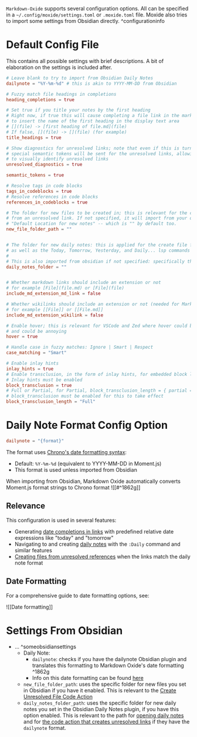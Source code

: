 `Markdown-Oxide` supports several configuration options. All can be specified in a `~/.config/moxide/settings.toml` or `.moxide.toml` file. Moxide also tries to import some settings from Obsidian directly. ^configurationinfo

# Default Config File

This contains all possible settings with brief descriptions. A bit of elaboration on the settings is included after.

```toml
# Leave blank to try to import from Obsidian Daily Notes
dailynote = "%Y-%m-%d" # this is akin to YYYY-MM-DD from Obsidian

# Fuzzy match file headings in completions
heading_completions = true

# Set true if you title your notes by the first heading
# Right now, if true this will cause completing a file link in the markdown style
# to insert the name of the first heading in the display text area
# [](file) -> [first heading of file.md](file)
# If false, [](file) -> [](file) (for example)
title_headings = true

# Show diagnostics for unresolved links; note that even if this is turned off,
# special semantic tokens will be sent for the unresolved links, allowing you
# to visually identify unresolved links
unresolved_diagnostics = true

semantic_tokens = true

# Resolve tags in code blocks
tags_in_codeblocks = true
# Resolve references in code blocks
references_in_codeblocks = true

# The folder for new files to be created in; this is relevant for the code action that creates
# from an unresolved link. If not specified, it will import from your obsidian config option titled
# "Default Location for new notes" -- which is "" by default too.
new_file_folder_path = ""


# The folder for new daily notes: this is applied for the create file for unresolved link code action
# as well as the Today, Tomorrow, Yesterday, and Daily... lsp commands
#
# This is also imported from obsidian if not specified: specifically the option titled "New file location"
daily_notes_folder = ""


# Whether markdown links should include an extension or not
# for example [File](file.md) or [File](file)
include_md_extension_md_link = false

# Whether wikilinks should include an extension or not (needed for Markor compatibility)
# for example [[File]] or [[File.md]]
include_md_extension_wikilink = false

# Enable hover; this is relevant for VSCode and Zed where hover could be triggered on mouse hover
# and could be annoying
hover = true

# Handle case in fuzzy matches: Ignore | Smart | Respect
case_matching = "Smart"

# Enable inlay hints
inlay_hints = true
# Enable transclusion, in the form of inlay hints, for embedded block links: ![[link]]
# Inlay hints must be enabled
block_transclusion = true
# Full or Partial, for Partial, block_transclusion_length = { partial = 10 }
# block_transclusion must be enabled for this to take effect
block_transclusion_length = "Full"
```

# Daily Note Format Config Option

```toml
dailynote = "{format}"
```

The format uses [Chrono's date formatting syntax](https://docs.rs/chrono/latest/chrono/format/strftime/index.html):

- Default: `%Y-%m-%d` (equivalent to YYYY-MM-DD in Moment.js)
- This format is used unless imported from Obsidian

When importing from Obsidian, Markdown Oxide automatically converts Moment.js format strings to Chrono format ![[#^1862g]]

## Relevance

This configuration is used in several features:

- Generating [date completions in links](</Users/markayers/source/x3c3/markdown-oxide/docs/Markdown Oxide Docs/Daily Notes.md#Using Relative Names in Links>) with predefined relative date expressions like "today" and "tomorrow"
- Navigating to and creating [daily notes](</Users/markayers/source/x3c3/markdown-oxide/docs/Markdown Oxide Docs/Daily Notes.md#Navigating to Daily Notes>) with the `:Daily` command and similar features
- [Creating files from unresolved references](</Users/markayers/source/x3c3/markdown-oxide/docs/Markdown Oxide Docs/v0/References/v0 Features Reference.md#Code Actions>) when the links match the daily note format

## Date Formatting

For a comprehensive guide to date formatting options, see:

![[Date formatting]]

# Settings From Obsidian

- ... ^someobsidiansettings
  - Daily Note:
    - `dailynote`: checks if you have the dailynote Obsidian plugin and translates this formatting to Markdown Oxide's date formatting ^1862g
    - Info on this date formatting can be found [here](<Date Formatting>)
  - `new_file_folder_path`: uses the specific folder for new files you set in Obsidian if you have it enabled. This is relevant to the [Create Unresolved File Code Action](<v0 Features Reference#^implCodeAction>)
  - `daily_notes_folder_path`: uses the specific folder for new daily notes you set in the Obsidian Daily Notes plugin, if you have this option enabled. This is relevant to the path for [opening daily notes](<v0 Features Reference#Opening Daily Notes>) and for [the code action that creates unresolved links](<v0 Features Reference#^implCodeAction>) if they have the `dailynote` format.
